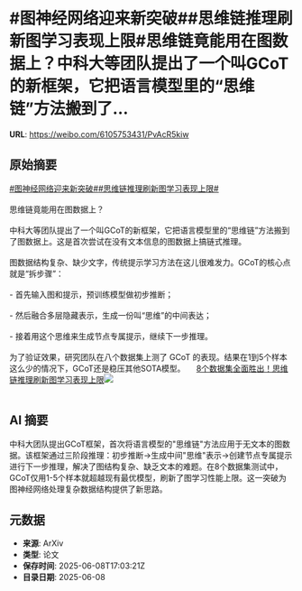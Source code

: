 # #图神经网络迎来新突破##思维链推理刷新图学习表现上限#思维链竟能用在图数据上？中科大等团队提出了一个叫GCoT的新框架，它把语言模型里的“思维链”方法搬到了...

**URL**: https://weibo.com/6105753431/PvAcR5kiw

## 原始摘要

<a href="https://m.weibo.cn/search?containerid=231522type%3D1%26t%3D10%26q%3D%23%E5%9B%BE%E7%A5%9E%E7%BB%8F%E7%BD%91%E7%BB%9C%E8%BF%8E%E6%9D%A5%E6%96%B0%E7%AA%81%E7%A0%B4%23&amp;extparam=%23%E5%9B%BE%E7%A5%9E%E7%BB%8F%E7%BD%91%E7%BB%9C%E8%BF%8E%E6%9D%A5%E6%96%B0%E7%AA%81%E7%A0%B4%23" data-hide=""><span class="surl-text">#图神经网络迎来新突破#</span></a><a href="https://m.weibo.cn/search?containerid=231522type%3D1%26t%3D10%26q%3D%23%E6%80%9D%E7%BB%B4%E9%93%BE%E6%8E%A8%E7%90%86%E5%88%B7%E6%96%B0%E5%9B%BE%E5%AD%A6%E4%B9%A0%E8%A1%A8%E7%8E%B0%E4%B8%8A%E9%99%90%23&amp;extparam=%23%E6%80%9D%E7%BB%B4%E9%93%BE%E6%8E%A8%E7%90%86%E5%88%B7%E6%96%B0%E5%9B%BE%E5%AD%A6%E4%B9%A0%E8%A1%A8%E7%8E%B0%E4%B8%8A%E9%99%90%23" data-hide=""><span class="surl-text">#思维链推理刷新图学习表现上限#</span></a><br><br>思维链竟能用在图数据上？<br><br>中科大等团队提出了一个叫GCoT的新框架，它把语言模型里的“思维链”方法搬到了图数据上。这是首次尝试在没有文本信息的图数据上搞链式推理。<br><br>图数据结构复杂、缺少文字，传统提示学习方法在这儿很难发力。GCoT的核心点就是“拆步骤”：<br><br>- 首先输入图和提示，预训练模型做初步推断；<br>    <br>- 然后融合多层隐藏表示，生成一份叫“思维”的中间表达；<br>    <br>- 接着用这个思维来生成节点专属提示，继续下一步推理。<br>    <br>为了验证效果，研究团队在八个数据集上测了 GCoT 的表现。结果在1到5个样本这么少的情况下，GCoT还是稳压其他SOTA模型。 <a href="https://weibo.com/ttarticle/p/show?id=2309405175273494020112" data-hide=""><span class="url-icon"><img style="width: 1rem;height: 1rem" src="https://h5.sinaimg.cn/upload/2015/09/25/3/timeline_card_small_article_default.png" referrerpolicy="no-referrer"></span><span class="surl-text">8个数据集全面胜出！思维链推理刷新图学习表现上限</span></a><img style="" src="https://tvax1.sinaimg.cn/large/006Fd7o3ly1i27x25yo00j30gw09iwfi.jpg" referrerpolicy="no-referrer"><br><br>

## AI 摘要

中科大团队提出GCoT框架，首次将语言模型的"思维链"方法应用于无文本的图数据。该框架通过三阶段推理：初步推断→生成中间"思维"表示→创建节点专属提示进行下一步推理，解决了图结构复杂、缺乏文本的难题。在8个数据集测试中，GCoT仅用1-5个样本就超越现有最优模型，刷新了图学习性能上限。这一突破为图神经网络处理复杂数据结构提供了新思路。

## 元数据

- **来源**: ArXiv
- **类型**: 论文
- **保存时间**: 2025-06-08T17:03:21Z
- **目录日期**: 2025-06-08
